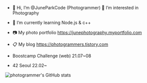 - 👋 Hi, I’m @JuneParkCode (Photogrammer)
👀 I’m interested in Photography
- 🌱 I’m currently learning Node.js & c++
- :camera: My photo portfolio
https://junephotography.myportfolio.com
- :clipboard: My blog
https://photogrammers.tistory.com

- Boostcamp Challenge (web) 21.07~08
- 42 Seoul 22.02~

![photogrammer's GitHub stats](https://github-readme-stats.vercel.app/api?username=JuneParkCode&count_private=true&show_icons=true&theme=city_lights)


<!---
JuneParkCode/JuneParkCode is a ✨ special ✨ repository because its `README.md` (this file) appears on your GitHub profile.
You can click the Preview link to take a look at your changes.
--->
